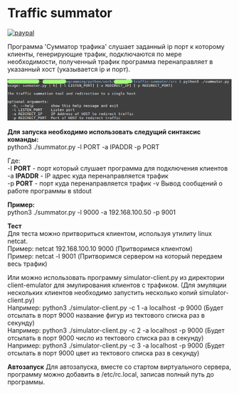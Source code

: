 <h1>Traffic summator</h1>

[![paypal](https://www.paypalobjects.com/en_US/i/btn/btn_donateCC_LG.gif)](https://www.paypal.com/cgi-bin/webscr?cmd=_donations&business=KMHLMS36HC5MY&lc=RU&item_name=Traffic%20Summator%20Program&currency_code=RUB&bn=PP%2dDonationsBF%3abtn_donateCC_LG%2egif%3aNonHosted)
<br>

<p>
Программа 'Сумматор трафика' слушает заданный ip порт к которому клиенты, генерирующие трафик, подключаются по мере необходимости, полученный трафик программа перенаправляет в указанный хост (указывается ip и порт).
</p>

![Main Window](https://github.com/avedensky/traffic-summator/raw/master/img/scr-1.jpg)

<p>
<b>
Для запуска необходимо использовать следущий синтаксис команды:
</b>
<br>
python3 ./summator.py -l PORT -a IPADDR -p PORT
</p>

<p>
Где:<br>
-I <b>PORT</b> - порт который слушает программа для подключения клиентов<br>
-a <b>IPADDR</b> - IP адрес куда перенаправляется трафик<br>
-p <b>PORT</b> - порт куда перенаправляется трафик
-v Вывод сообщений о работе программы в stdout
</p>

<p>
<b>Пример:</b><br>
python3 ./summator.py -l 9000 -a 192.168.100.50 -p 9001
</p>

<p>
<b>Тест</b><br>
Для теста можно притвориться клиентом, используя утилиту linux netcat.<br>
Пример: netcat 192.168.100.10 9000 (Притворимся клиентом)<br>
Пример: netcat -l 9001 (Притворимся сервером на который передаем весь трафик)<br>
 
Или можно использовать программу simulator-client.py из директории client-emulator для эмулирования клиентов с трафиком. (Для эмуляции нескольких клиентов необходимо запустить несколько копий simulator-client.py) <br>
Например: python3 ./simulator-client.py -c 1 -a localhost -p 9000 (Будет отсылать в порт 9000 название фигур из тектового списка раз в секунду)<br>
Например: python3 ./simulator-client.py -c 2 -a localhost -p 9000 (Будет отсылать в порт 9000 число из  тектового списка раз в секунду)<br>
Например: python3 ./simulator-client.py -c 3 -a localhost -p 9000 (Будет отсылать в порт 9000 цвет из тектового списка раз в секунду)
</p>

<p>
<b>Автозапуск</b>
Для автозапуска, вместе со стартом виртуального сервера, программу можно добавить в /etc/rc.local, записав полный путь до программы.
</p>
